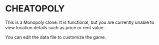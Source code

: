 CHEATOPOLY
==========

This is a Monopoly clone. It is functional, but you are currently unable to view location details such as price or rent value.

You can edit the data file to customize the game.
